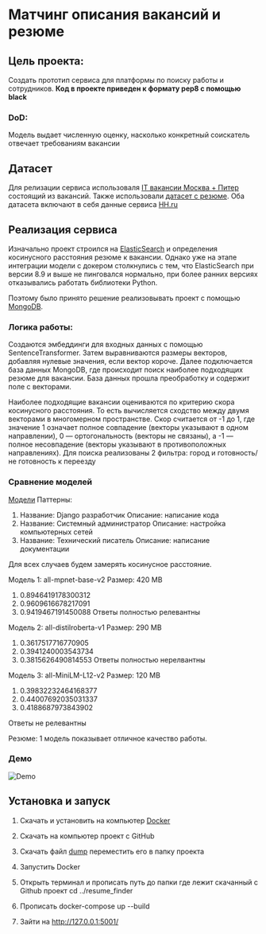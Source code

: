 # Матчинг описания вакансий и резюме


## Цель проекта:

Создать прототип сервиса для платформы по поиску работы и сотрудников. **Код в проекте приведен к формату pep8 с помощью black**

### DoD:
Модель выдает численную оценку, насколько конкретный соискатель отвечает требованиям вакансии

## Датасет

Для релизации сервиса использоваля [IT вакансии Москва + Питер](https://www.kaggle.com/datasets/vyacheslavpanteleev1/hhru-it-vacancies-from-20211025-to-20211202) состоящий из вакансий. Также использовали [датасет с резюме](https://drive.google.com/file/d/1ikA_Ht45fXD2w5dWZ9sGTSRl-UNeCVub/view). Оба датасета включают в себя данные сервиса [HH.ru](https://hh.ru)


## Реализация сервиса

Изначально проект строился на [ElasticSearch](https://www.elastic.co/elasticsearch) и определения косинусного расстояния резюме к вакансии. Однако уже на этапе интеграции модели с докером столкнулись с тем, что ElasticSearch при версии 8.9 и выше не пинговался нормально, при более ранних версиях отказывались работать библиотеки Python. 

Поэтому было принято решение реализовывать проект с помощью [MongoDB](https://www.mongodb.com). 

### Логика работы:

Создаются эмбеддинги для входных данных с помощью SentenceTransformer. Затем выравниваются размеры векторов, добавляя нулевые значения, если вектор короче. Далее подключается база данных MongoDB, где происходит поиск наиболее подходящих резюме для вакансии. База данных прошла преобработку и содержит поле с векторами. 

Наиболее подходящие вакансии оцениваются по критерию скора косинусного расстояния. То есть вычисляется сходство между двумя векторами в многомерном пространстве. Скор считается от -1 до 1, где значение 1 означает полное совпадение (векторы указывают в одном направлении), 0 — ортогональность (векторы не связаны), а -1 — полное несовпадение (векторы указывают в противоположных направлениях). Для поиска реализованы 2 фильтра: город и готовность/не готовность к переезду 

### Сравнение моделей

[Модели](https://www.sbert.net/docs/pretrained_models.html)
Паттерны:

1) Название: Django разработчик
     Описание: написание кода
2) Название: Системный администратор
     Описание: настройка компьютерных сетей
3) Название: Технический писатель
     Описание: написание документации

Для всех случаев будем замерять косинусное расстояние.

Модель 1: all-mpnet-base-v2
Размер: 420 MB

1) 0.8946419178300312
2) 0.9609616678217091
3) 0.9419467191450088
Ответы полностью релевантны

Модель 2: all-distilroberta-v1
Размер: 290 MB

1) 0.3617517716770905
2) 0.3941240003543734
3) 0.3815626490814553
Ответы полностью нерелвантны

Модель 3: all-MiniLM-L12-v2
Размер: 120 MB

1) 0.39832232464168377
2) 0.44007692035031337
3)  0.4188687973843902

Ответы не релевантны

Резюме: 1 модель показывает отличное качество работы.

### Демо

![Demo](https://github.com/KirillAn/resume_finder/blob/main/pic/demo.gif)


## Установка и запуск

1. Скачать и установить на компьютер [Docker](https://www.docker.com/products/docker-desktop/)


2. Скачать на компьютер проект с GitHub

3. Скачать файл [dump](https://drive.google.com/file/d/1jOjQZRiV8aXmGtO6YbqDdEedNeJAbA2T/view?usp=sharing) переместить его в папку проекта


3. Запустить Docker


4. Открыть терминал и прописать путь до папки где лежит скачанный с Github проект cd ../resume_finder


5. Прописать docker-compose up --build


6. Зайти на http://127.0.0.1:5001/

